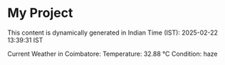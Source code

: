 # My Project

This content is dynamically generated in Indian Time (IST): 2025-02-22 13:39:31 IST


Current Weather in Coimbatore:
Temperature: 32.88 °C
Condition: haze
